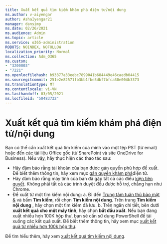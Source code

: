 ```yaml
---
title: Xuất kết quả tìm kiếm khám phá điện tử/nội dung
ms.author: v-aiyengar
author: AshaIyengar21
manager: dansimp
ms.date: 02/26/2021
ms.audience: Admin
ms.topic: article
ms.service: o365-administration
ROBOTS: NOINDEX, NOFOLLOW
localization_priority: Normal
ms.collection: Adm_O365
ms.custom:
- "3200003"
- "7221"
ms.openlocfilehash: b93377a33eebc7899041b684449e46caedb04415
ms.sourcegitcommit: 251e2e82571fb3bb1fbe3dbf7bfca30e004b3373
ms.translationtype: MT
ms.contentlocale: vi-VN
ms.lasthandoff: 03/05/2021
ms.locfileid: "50483732"
---
```

# <a name="export-ediscoverycontent-search-results"></a>Xuất kết quả tìm kiếm khám phá điện tử/nội dung

Bạn có thể cần xuất kết quả tìm kiếm của mình vào một tệp PST (từ email) hoặc đến các tài liệu Office gốc (từ SharePoint và site OneDrive for Business). Nếu vậy, hãy thực hiện các thao tác sau:

- Hãy đảm bảo rằng tài khoản của bạn được gán quyền phù hợp để xuất. Để biết thêm thông tin, hãy xem mục [gán quyền khám phá](https://go.microsoft.com/fwlink/?linkid=2102406)điện tử.
- Hãy đảm bảo rằng máy tính của bạn đã gặp tất cả các điều [kiện tiên quyết](https://docs.microsoft.com/office365/securitycompliance/export-search-results#before-you-begin). Không phải tất cả các trình duyệt đều được hỗ trợ, chẳng hạn như Chrome.
- Để xuất từ một tìm kiếm nội dung: a. Đi đến [Trung tâm tuân thủ bảo mật &](https://protection.office.com/contentsearch) và bấm **Tìm kiếm**, rồi chọn **Tìm kiếm nội dung**. Trên trang **Tìm kiếm nội dung** , hãy chọn một tìm kiếm đã lưu.
    b. Trên ngăn chi tiết, bên dưới **xuất kết quả cho một máy tính**, hãy chọn **bắt đầu xuất**. Nếu bạn đang xuất nhiều hơn 100K hộp thư, bạn sẽ cần sử dụng PowerShell để tải xuống các kết quả xuất. Để biết thêm thông tin, hãy xem mục [xuất kết quả từ nhiều hơn 100k hộp thư](https://go.microsoft.com/fwlink/?linkid=2143861).

Để tìm hiểu thêm, hãy xem [xuất kết quả tìm kiếm nội dung](https://go.microsoft.com/fwlink/?linkid=2102118).